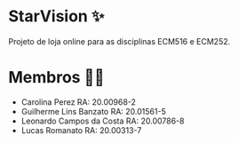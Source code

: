 # StarVision ✨
Projeto de loja online para as disciplinas ECM516 e ECM252.
# Membros 👨‍💻 
- Carolina Perez	          RA: 20.00968-2
- Guilherme Lins Banzato    RA: 20.01561-5
- Leonardo Campos da Costa  RA: 20.00786-8
- Lucas Romanato            RA: 20.00313-7

